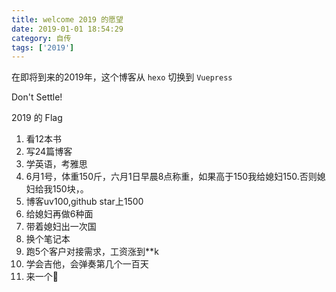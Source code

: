 ```yaml
---
title: welcome 2019 的愿望
date: 2019-01-01 18:54:29
category: 自传
tags: ['2019']
---
```


在即将到来的2019年，这个博客从 `hexo` 切换到 `Vuepress`

Don't Settle!

<!-- more -->

2019 的 Flag

1. 看12本书
2. 写24篇博客
3. 学英语，考雅思
4. 6月1号，体重150斤，六月1日早晨8点称重，如果高于150我给媳妇150.否则媳妇给我150块，。
5. 博客uv100,github star上1500
6. 给媳妇再做6种面
7. 带着媳妇出一次国
8. 换个笔记本
9. 跑5个客户对接需求，工资涨到**k
10. 学会吉他，会弹奏第几个一百天
11. 来一个👶